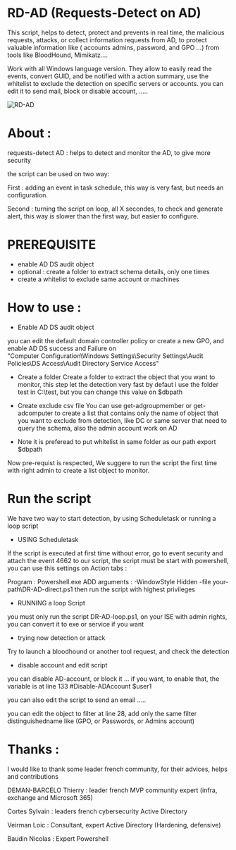 # RD-AD (Requests-Detect on AD) 

This script, helps to detect, protect and prevents in real time, the malicious requests, attacks, or collect information requests from AD,  to protect valuable information like ( accounts admins, password, and GPO ...) from tools like BloodHound, Mimikatz....

Work with all Windows language version. They allow to easily read the events, convert GUID, and be notified with a action summary, use the whitelist to exclude the detection on specific servers or accounts. you can edit it to send mail, block or disable account, .....

![RD-AD](https://user-images.githubusercontent.com/49924401/111032743-04362d00-840e-11eb-866d-8420ccfb9d85.gif)

# About :

requests-detect AD : helps to detect and monitor the AD, to give more security

the script can be used on two way: 

First : adding an event in task schedule, this way is very fast, but needs an configuration.

Second : turning the script on loop, all X secondes, to check and generate alert, this way is slower than the first way, but easier to configure.


# PREREQUISITE 

* enable AD DS audit object
* optional : create a folder to extract schema details, only one times
* create a whitelist to exclude same account or machines 

# How to use :

* Enable AD DS audit object

you can edit the default domain controller policy or create a new GPO, and enable AD DS success and Failure on  
"Computer Configuration\Windows Settings\Security Settings\Audit Policies\DS Access\Audit Directory Service Access"

* Create a folder 
Create a folder to extract the object that you want to monitor, this step let the detection very fast
by defaut i use the folder test in C:\test, but you can change this value on $dbpath

* Create exclude csv file
You can use get-adgroupmember or get-adcomputer to create a list that contains only the name of object that you want to exclude from detection, like DC or same server that need to query the schema, also the admin account work on AD

* Note 
it is preferead to put whitelist in same folder as our path export $dbpath

Now pre-requist is respected, We suggere to run the script the first time with right admin to create a list object to monitor.


# Run the script

We have two way to start detection, by using Scheduletask or running a loop script

* USING Scheduletask

If the script is executed at first time without error, go to event security and attach the event 4662 to our script, the script must be start with powershell, you can use this settings on Action tabs :

Program : Powershell.exe
ADD arguments : -WindowStyle Hidden -file your-path\DR-AD-direct.ps1
then run the script with highest privileges

* RUNNING a loop Script

you must only run the script DR-AD-loop.ps1, on your ISE with admin rights, you can convert it to exe or service if you want

* trying now detection or attack

Try to launch a bloodhound or another tool request, and check the detection

* disable account and edit script

you can disable AD-account, or block it ... if you want, to enable that, the variable is at line 133 #Disable-ADAccount $user1

you can also edit the script to send an email .....

you can edit the object to filter at line 28, add only the same filter distinguishedname like (GPO, or Passwords, or Admins account)

# Thanks  :

I would like to thank some leader french community, for their advices, helps and contributions

DEMAN-BARCELO Thierry : leader french MVP community expert (infra, exchange and Microsoft 365)

Cortes Sylvain  : leaders french cybersecurity Active Directory

Veirman Loic  : Consultant, expert Active Directory (Hardening, defensive)

Baudin Nicolas : Expert Powershell
